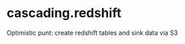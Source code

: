 cascading.redshift
==================

Optimistic punt: create redshift tables and sink data via S3
